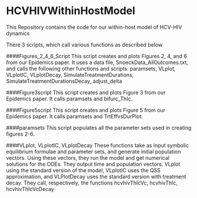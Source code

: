# HCVHIVWithinHostModel
This Repository contains the code for our within-host model of HCV-HIV dynamics

There 3 scripts, which call various functions as described below

####Figures_2_4_6_Script
This script creates and plots Figures 2, 4, and 6 from our Epidemics paper. It uses a data file, SnoeckData_AllOutcomes.txt, and calls the following other functions and scripts: paramsets, VLplot, VLplotIC, VLplotDecay, SimulateTreatmentDurations, SimulateTreatmentDurationsDecay, adjust_delta

####Figure3script
This script creates and plots Figure 3 from our Epidemics paper. It calls paramsets and bifurc_ThIc.

####Figure5script
This script creates and plots Figure 5 from our Epidemics paper. It calls paramsets and TrtEffvsDurPlot.

####paramsets
This script populates all the parameter sets used in creating figures 2-6.

####VLplot, VLplotIC, VLplotDecay
These functions take as input symbolic equilibrium formulae and parameter sets, and generate initial population vectors. Using these vectors, they run the model and get numerical solutions for the ODEs. They output time and population vectors. VLplot using the standard version of the model, VLplotIC uses the QSS approximation, and VLPlotDecay uses the standard version with treatment decay. They call, respectively, the functions hcvhivThIcVc, hcvhivThIc, hcvhivThIcVcDecay










